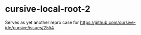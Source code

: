 # cursive-local-root-2

Serves as yet another repro case for https://github.com/cursive-ide/cursive/issues/2554
